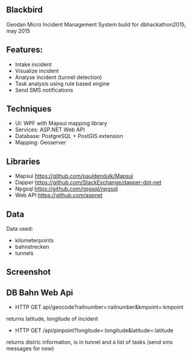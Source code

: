 ## Blackbird

Geodan Micro Incident Management System build for dbhackathon2015, may 2015

## Features:

- Intake incident
- Visualize incident
- Analyse incident (tunnel detection)
- Task analysis using rule based engine
- Send SMS notifications

## Techniques

- UI: WPF with Mapsui mapping library
- Services: ASP.NET Web API
- Database: PostgreSQL + PostGIS extension
- Mapping: Geoserver

## Libraries
- Mapsui https://github.com/pauldendulk/Mapsui
- Dapper https://github.com/StackExchange/dapper-dot-net
- Npgsql https://github.com/npgsql/npgsql
- Web API https://github.com/aspnet

## Data

Data used: 

- kilometerpoints
- bahnstrecken
- tunnels

## Screenshot



## DB Bahn Web Api

- HTTP GET api/geocode?railnumber=:railnumber&kmpoint=:kmpoint

returns latitude, longitude of incident

- HTTP GET /api/pinpoint?longitude=:longitude&latitude=:latitude

returns distric information, is in tunnel and a list of tasks (send sms messages for now)

